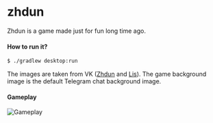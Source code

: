# zhdun

Zhdun is a game made just for fun long time ago.

#### How to run it?

```bash
$ ./gradlew desktop:run
```

The images are taken from VK ([Zhdun](https://vk.com/stickers/zhdun) and [Lis](https://vk.com/stickers/lis)). The game background image is the default Telegram chat background image.

#### Gameplay

![Gameplay](https://i.imgur.com/ccbtkNR.gif "Gameplay")
